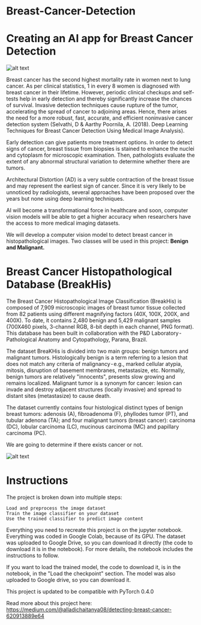 ﻿# Breast-Cancer-Detection

# Creating an AI app for Breast Cancer Detection
![alt text](http://www.innovationandtech.ae/wp-content/uploads/2018/01/Cancer-Prognosis-Prediction-using-AI-810x324.jpg)

Breast cancer has the second highest mortality rate in women next to lung cancer. As per clinical statistics, 1 in every 8 women is diagnosed with breast cancer in their lifetime. However, periodic clinical checkups and self-tests help in early detection and thereby significantly increase the chances of survival. Invasive detection techniques cause rupture of the tumor, accelerating the spread of cancer to adjoining areas. Hence, there arises the need for a more robust, fast, accurate, and efficient noninvasive cancer detection system (Selvathi, D & Aarthy Poornila, A. (2018). Deep Learning Techniques for Breast Cancer Detection Using Medical Image Analysis).

Early detection can give patients more treatment options. In order to detect signs of cancer, breast tissue from biopsies is stained to enhance the nuclei and cytoplasm for microscopic examination. Then, pathologists evaluate the extent of any abnormal structural variation to determine whether there are tumors.

Architectural Distortion (AD) is a very subtle contraction of the breast tissue and may represent the earliest sign of cancer. Since it is very likely to be unnoticed by radiologists, several approaches have been proposed over the years but none using deep learning techniques. 

AI will become a transformational force in healthcare and soon, computer vision models will be able to get a higher accuracy when researchers have the access to more medical imaging datasets.

We will develop a computer vision model to detect breast cancer in histopathological images. Two classes will be used in this project: **Benign and Malignant.**

# Breast Cancer Histopathological Database (BreakHis)

The Breast Cancer Histopathological Image Classification (BreakHis) is composed of 7,909 microscopic images of breast tumor tissue collected from 82 patients using different magnifying factors (40X, 100X, 200X, and 400X). To date, it contains 2,480 benign and 5,429 malignant samples (700X460 pixels, 3-channel RGB, 8-bit depth in each channel, PNG format). This database has been built in collaboration with the P&D Laboratory - Pathological Anatomy and Cytopathology, Parana, Brazil.

The dataset BreaKHis is divided into two main groups: benign tumors and malignant tumors. Histologically benign is a term referring to a lesion that does not match any criteria of malignancy - e.g., marked cellular atypia, mitosis, disruption of basement membranes, metastasize, etc. Normally, benign tumors are relatively "innocents", presents slow growing and remains localized. Malignant tumor is a synonym for cancer: lesion can invade and destroy adjacent structures (locally invasive) and spread to distant sites (metastasize) to cause death.

The dataset currently contains four histological distinct types of benign breast tumors: adenosis (A), fibroadenoma (F), phyllodes tumor (PT), and tubular adenona (TA); and four malignant tumors (breast cancer): carcinoma (DC), lobular carcinoma (LC), mucinous carcinoma (MC) and papillary carcinoma (PC).

We are going to determine if there exists cancer or not.

![alt text](https://www.researchgate.net/publication/319974998/figure/fig2/AS:541235083309056@1506051907719/a-c-Indicative-cases-of-H-E-breast-cancer-histological-images-from-our-dataset-image.png)


# Instructions

The project is broken down into multiple steps:

    Load and preprocess the image dataset
    Train the image classifier on your dataset
    Use the trained classifier to predict image content

Everything you need to recreate this project is on the jupyter notebook. Everything was coded in Google Colab, because of its GPU. The dataset was uploaded to Google Drive, so you can download it directly (the code to download it is in the notebook). For more details, the notebook includes the instructions to follow.

If you want to load the trained model, the code to download it, is in the notebook, in the "Load the checkpoint" section. The model was also uploaded to Google drive, so you can download it.

This project is updated to be compatible with PyTorch 0.4.0

Read more about this project here: https://medium.com/@alladichaitanya08/detecting-breast-cancer-620913889e64
